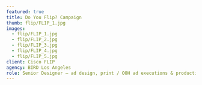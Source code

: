 ```yaml
---
featured: true
title: Do You Flip? Campaign
thumb: flip/FLIP_1.jpg
images:
  - flip/FLIP_1.jpg
  - flip/FLIP_2.jpg
  - flip/FLIP_3.jpg
  - flip/FLIP_4.jpg
  - flip/FLIP_5.jpg
client: Cisco FLIP
agency: BIRD Los Angeles
role: Senior Designer – ad design, print / OOH ad executions & productions, online banner ads & landing page designs
---
```

